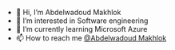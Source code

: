 - 👋 Hi, I’m Abdelwadoud Makhlok
- 👀 I’m interested in Software engineering
- 🌱 I’m currently learning Microsoft Azure
- 📫 How to reach me [@Abdelwadoud Makhlok](https://www.linkedin.com/in/abdelwadoud-makhlok-b9103225b/)

<!---
AbdelwadoudMakh55/AbdelwadoudMakh55 is a ✨ special ✨ repository because its `README.md` (this file) appears on your GitHub profile.
You can click the Preview link to take a look at your changes.
--->
